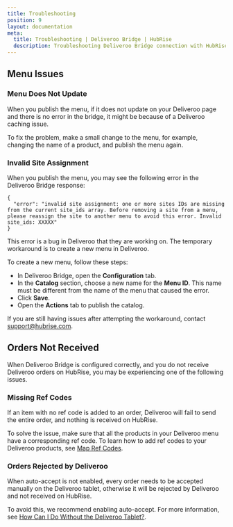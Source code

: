```yaml
---
title: Troubleshooting
position: 9
layout: documentation
meta:
  title: Troubleshooting | Deliveroo Bridge | HubRise
  description: Troubleshooting Deliveroo Bridge connection with HubRise for your EPOS and other apps to work as a cohesive whole. Connect apps and synchronise your data.
---
```


## Menu Issues

### Menu Does Not Update

When you publish the menu, if it does not update on your Deliveroo page and there is no error in the bridge, it might be because of a Deliveroo caching issue.

To fix the problem, make a small change to the menu, for example, changing the name of a product, and publish the menu again.

### Invalid Site Assignment

When you publish the menu, you may see the following error in the Deliveroo Bridge response:

```
{
  "error": "invalid site assignment: one or more sites IDs are missing from the current site_ids array. Before removing a site from a menu, please reassign the site to another menu to avoid this error. Invalid site_ids: XXXXX"
}
```

This error is a bug in Deliveroo that they are working on. The temporary workaround is to create a new menu in Deliveroo.

To create a new menu, follow these steps:

- In Deliveroo Bridge, open the **Configuration** tab.
- In the **Catalog** section, choose a new name for the **Menu ID**. This name must be different from the name of the menu that caused the error.
- Click **Save**.
- Open the **Actions** tab to publish the catalog.

If you are still having issues after attempting the workaround, contact support@hubrise.com.

## Orders Not Received

When Deliveroo Bridge is configured correctly, and you do not receive Deliveroo orders on HubRise, you may be experiencing one of the following issues.

### Missing Ref Codes

If an item with no ref code is added to an order, Deliveroo will fail to send the entire order, and nothing is received on HubRise.

To solve the issue, make sure that all the products in your Deliveroo menu have a corresponding ref code. To learn how to add ref codes to your Deliveroo products, see [Map Ref Codes](/apps/deliveroo/map-ref-codes).

### Orders Rejected by Deliveroo

When auto-accept is not enabled, every order needs to be accepted manually on the Deliveroo tablet, otherwise it will be rejected by Deliveroo and not received on HubRise.

To avoid this, we recommend enabling auto-accept. For more information, see [How Can I Do Without the Deliveroo Tablet?](/apps/deliveroo/faqs/deliveroo-tabletless).
